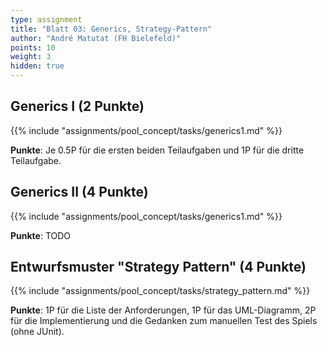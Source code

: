 ```yaml
---
type: assignment
title: "Blatt 03: Generics, Strategy-Pattern"
author: "André Matutat (FH Bielefeld)"
points: 10
weight: 3
hidden: true
---
```



## Generics I (2 Punkte)

{{% include "assignments/pool_concept/tasks/generics1.md" %}}

**Punkte**: Je 0.5P für die ersten beiden Teilaufgaben und 1P für die dritte Teilaufgabe.


## Generics II (4 Punkte)

{{% include "assignments/pool_concept/tasks/generics1.md" %}}

**Punkte**: TODO


## Entwurfsmuster "Strategy Pattern" (4 Punkte)

{{% include "assignments/pool_concept/tasks/strategy_pattern.md" %}}

**Punkte**: 1P für die Liste der Anforderungen, 1P für das UML-Diagramm, 2P für die Implementierung
und die Gedanken zum manuellen Test des Spiels (ohne JUnit).
